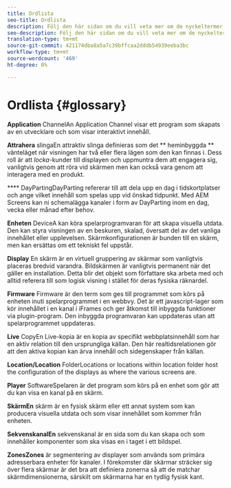 ```yaml
---
title: Ordlista
seo-title: Ordlista
description: Följ den här sidan om du vill veta mer om de nyckeltermer som är associerade med AEM Screens.
seo-description: Följ den här sidan om du vill veta mer om de nyckeltermer som är associerade med AEM Screens.
translation-type: tm+mt
source-git-commit: 421174dba8a5a7c39bffcaa2dddb54939eeba3bc
workflow-type: tm+mt
source-wordcount: '469'
ht-degree: 0%

---
```



# Ordlista {#glossary}

**Application** ChannelAn Application Channel visar ett program som skapats av en utvecklare och som visar interaktivt innehåll.

**Attrahera** slingaEn attraktiv slinga definieras som det  ** heminbyggda  ** vänteläget när visningen har två eller flera lägen som den kan finnas i. Dess roll är att *locka*-kunder till displayen och uppmuntra dem att engagera sig, vanligtvis genom att röra vid skärmen men kan också vara genom att interagera med en produkt.

**** DayPartingDayParting refererar till att dela upp en dag i tidskortplatser och ange vilket innehåll som spelas upp vid önskad tidpunkt. Med AEM Screens kan ni schemalägga kanaler i form av DayParting inom en dag, vecka eller månad efter behov.

**Enheten** DeviceA kan köra spelarprogramvaran för att skapa visuella utdata. Den kan styra visningen av en beskuren, skalad, översatt del av det vanliga innehållet eller upplevelsen. Skärmkonfigurationen är bunden till en skärm, men kan ersättas om ett tekniskt fel uppstår.

**Display** En skärm är en virtuell gruppering av skärmar som vanligtvis placeras bredvid varandra. Bildskärmen är vanligtvis permanent när det gäller en installation. Detta blir det objekt som författare ska arbeta med och alltid referera till som logisk visning i stället för deras fysiska räknardel.

**Firmware** Firmware är den term som ges till programmet som körs på enheten inuti spelarprogrammet i en webbvy. Det är ett javascript-lager som kör innehållet i en kanal i iFrames och ger åtkomst till inbyggda funktioner via plugin-program. Den inbyggda programvaran kan uppdateras utan att spelarprogrammet uppdateras.

**Live** CopyEn Live-kopia är en kopia av specifikt webbplatsinnehåll som har en aktiv relation till den ursprungliga källan. Den här realtidsrelationen gör att den aktiva kopian kan ärva innehåll och sidegenskaper från källan.

**Location/Location** FolderLocations or locations within location folder host the configuration of the displays as where the various screens are.

**Player** SoftwareSpelaren är det program som körs på en enhet som gör att du kan visa en kanal på en skärm.

**SkärmEn** skärm är en fysisk skärm eller ett annat system som kan producera visuella utdata och som visar innehållet som kommer från enheten.

**SekvenskanalEn** sekvenskanal är en sida som du kan skapa och som innehåller komponenter som ska visas en i taget i ett bildspel.

**ZonesZones** är segmentering av displayer som används som primära adresserbara enheter för kanaler. I förekomster där skärmar sträcker sig över flera skärmar är det bra att definiera zonerna så att de matchar skärmdimensionerna, särskilt om skärmarna har en tydlig fysisk kant.
